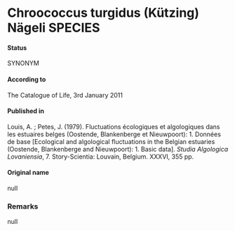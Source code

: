 Chroococcus turgidus (Kützing) Nägeli SPECIES
=======

#### Status
SYNONYM

#### According to
The Catalogue of Life, 3rd January 2011

#### Published in
Louis, A. ; Petes, J. (1979). Fluctuations écologiques et algologiques dans les estuaires belges (Oostende, Blankenberge et Nieuwpoort): 1. Données de base [Ecological and algological fluctuations in the Belgian estuaries (Oostende, Blankenberge and Nieuwpoort): 1. Basic data]. <i>Studia Algologica Lovaniensia</i>, 7. Story-Scientia: Louvain, Belgium. XXXVI, 355 pp.

#### Original name
null

### Remarks
null